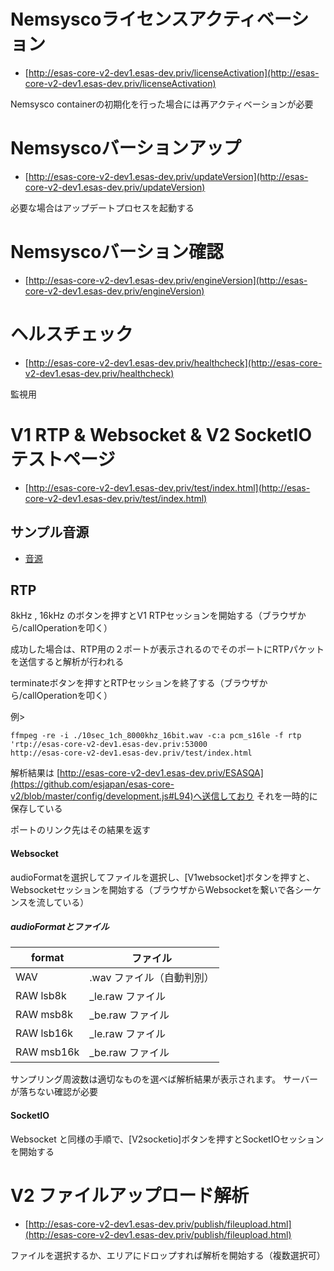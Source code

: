 # Nemsyscoライセンスアクティベーション
- [http://esas-core-v2-dev1.esas-dev.priv/licenseActivation](http://esas-core-v2-dev1.esas-dev.priv/licenseActivation)

Nemsysco containerの初期化を行った場合には再アクティベーションが必要

# Nemsyscoバーションアップ
- [http://esas-core-v2-dev1.esas-dev.priv/updateVersion](http://esas-core-v2-dev1.esas-dev.priv/updateVersion)

必要な場合はアップデートプロセスを起動する

# Nemsyscoバーション確認
- [http://esas-core-v2-dev1.esas-dev.priv/engineVersion](http://esas-core-v2-dev1.esas-dev.priv/engineVersion)

# ヘルスチェック
- [http://esas-core-v2-dev1.esas-dev.priv/healthcheck](http://esas-core-v2-dev1.esas-dev.priv/healthcheck)

監視用

# V1 RTP & Websocket & V2 SocketIO テストページ
- [http://esas-core-v2-dev1.esas-dev.priv/test/index.html](http://esas-core-v2-dev1.esas-dev.priv/test/index.html)

## サンプル音源
- [音源](https://github.com/esjapan/esas-core-v2/tree/master/samples)

## RTP
8kHz , 16kHz のボタンを押すとV1 RTPセッションを開始する（ブラウザから/callOperationを叩く）

成功した場合は、RTP用の２ポートが表示されるのでそのポートにRTPパケットを送信すると解析が行われる

terminateボタンを押すとRTPセッションを終了する（ブラウザから/callOperationを叩く）

例>
```
ffmpeg -re -i ./10sec_1ch_8000khz_16bit.wav -c:a pcm_s16le -f rtp 'rtp://esas-core-v2-dev1.esas-dev.priv:53000
http://esas-core-v2-dev1.esas-dev.priv/test/index.html
```

解析結果は [http://esas-core-v2-dev1.esas-dev.priv/ESASQA](https://github.com/esjapan/esas-core-v2/blob/master/config/development.js#L94)へ送信しており
それを一時的に保存している

ポートのリンク先はその結果を返す

#### Websocket
audioFormatを選択してファイルを選択し、[V1websocket]ボタンを押すと、Websocketセッションを開始する（ブラウザからWebsocketを繋いで各シーケンスを流している）

##### audioFormatとファイル
|format | ファイル |
|--|--|
| WAV | .wav ファイル（自動判別） |
| RAW lsb8k | _le.raw ファイル |
| RAW msb8k | _be.raw ファイル |
| RAW lsb16k | _le.raw ファイル |
| RAW msb16k | _be.raw ファイル |

サンプリング周波数は適切なものを選べば解析結果が表示されます。
サーバーが落ちない確認が必要

#### SocketIO
Websocket と同様の手順で、[V2socketio]ボタンを押すとSocketIOセッションを開始する

# V2 ファイルアップロード解析
- [http://esas-core-v2-dev1.esas-dev.priv/publish/fileupload.html](http://esas-core-v2-dev1.esas-dev.priv/publish/fileupload.html)

ファイルを選択するか、エリアにドロップすれば解析を開始する（複数選択可）
